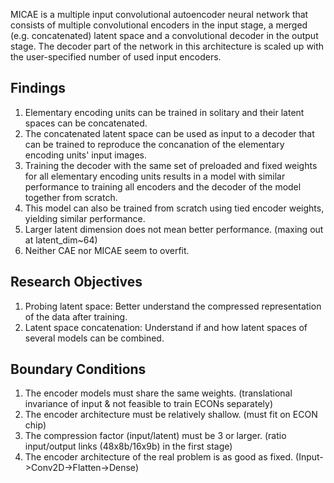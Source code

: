 MICAE is a multiple input convolutional autoencoder neural network that consists of multiple convolutional encoders in the input stage, a merged (e.g. concatenated) latent space and a convolutional decoder in the output stage.
The decoder part of the network in this architecture is scaled up with the user-specified number of used input encoders. 

## Findings
1) Elementary encoding units can be trained in solitary and their latent spaces can be concatenated.
2) The concatenated latent space can be used as input to a decoder that can be trained to reproduce the concanation of the elementary encoding units' input images.
3) Training the decoder with the same set of preloaded and fixed weights for all elementary encoding units results in a model with similar performance to training all encoders and the decoder of the model together from scratch. 
4) This model can also be trained from scratch using tied encoder weights, yielding similar performance.
5) Larger latent dimension does not mean better performance. (maxing out at latent_dim~64)
6) Neither CAE nor MICAE seem to overfit.

## Research Objectives
1) Probing latent space: Better understand the compressed representation of the data after training.
2) Latent space concatenation: Understand if and how latent spaces of several models can be combined.

## Boundary Conditions
1) The encoder models must share the same weights. (translational invariance of input & not feasible to train ECONs separately)
2) The encoder architecture must be relatively shallow. (must fit on ECON chip)
3) The compression factor (input/latent) must be 3 or larger. (ratio input/output links (48x8b/16x9b) in the first stage)
4) The encoder architecture of the real problem is as good as fixed. (Input->Conv2D->Flatten->Dense)
